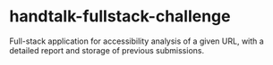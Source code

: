 # handtalk-fullstack-challenge
Full-stack application for accessibility analysis of a given URL, with a detailed report and storage of previous submissions.
